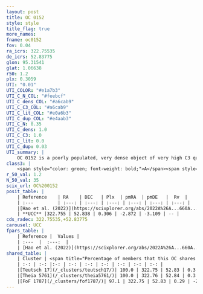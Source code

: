 ```yaml
---
layout: post
title: OC 0152
style: style
title_flag: true
more_names: 
fname: oc0152
fov: 0.04
ra_icrs: 322.75535
de_icrs: 52.83775
glon: 95.31541
glat: 1.06638
r50: 1.2
plx: 0.3059
UTI: "0.01"
UTI_COLOR: "#e1a7b3"
UTI_C_N_COL: "#feebcf"
UTI_C_dens_COL: "#a6cab9"
UTI_C_C3_COL: "#a6cab9"
UTI_C_lit_COL: "#e0a6b3"
UTI_C_dup_COL: "#e4aab3"
UTI_C_N: 0.35
UTI_C_dens: 1.0
UTI_C_C3: 1.0
UTI_C_lit: 0.0
UTI_C_dup: 0.03
UTI_summary: |
    OC 0152 is a poorly populated, very dense object of very high C3 quality. It was recently reported in the literature.<br><br><span style="color: #99180f; font-weight: bold;">Warning: </span>This is very likely a duplicate object, which shares a large percentage of members with at least one previously reported entry.
class3: |
    <span style="color: green; font-weight: bold;">A</span><span style="color: green; font-weight: bold;">A</span>
r_50_val: 1.2
N_50_val: 35
scix_url: OC%200152
posit_table: |
    | Reference    | RA    | DEC   | Plx  | pmRA  | pmDE   |  Rv  |
    | :---         | :---: | :---: | :---: | :---: | :---: | :---: |
    |[Hao et al. (2022)](https://scixplorer.org/abs/2022A%26A...660A...4H) | 322.755 | 52.839 | 0.334 | -2.88 | -3.126 | -- |
    | **UCC** |322.755 | 52.838 | 0.306 | -2.872 | -3.109 | -- | 
cds_radec: 322.75535,+52.83775
carousel: UCC
fpars_table: |
    | Reference |  Values |
    | :---  |  :---:  |
    | [Hao et al. (2022)](https://scixplorer.org/abs/2022A%26A...660A...4H) | `AG=3.24, age=6.8, Z=0.016` |
shared_table: |
    | Cluster | <span title="Percentage of members that this OC shares with the ones listed">%</span>   | RA   | DEC   | Plx   | pmRA  | pmDE  | Rv | UTI |
    | :-: | :-: |:-: | :-: | :-: | :-: | :-: | :-: | :-: |
    |[Teutsch 17](/_clusters/teutsch17/)| 100.0 | 322.75 | 52.83 | 0.3 | -2.9 | -3.11 | -- |0.0 |
    |[Theia 5761](/_clusters/theia5761/)| 100.0 | 322.76 | 52.84 | 0.3 | -2.9 | -3.11 | -- |0.1 |
    |[FoF 1787](/_clusters/fof1787/)| 97.1 | 322.75 | 52.83 | 0.29 | -2.89 | -3.12 | -- |0.51 |
---
```

